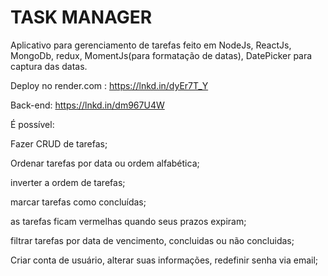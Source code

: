 # TASK MANAGER

Aplicativo para gerenciamento de tarefas feito em NodeJs, ReactJs, MongoDb, redux, MomentJs(para formatação de datas), DatePicker para captura das datas.

Deploy no render.com : https://lnkd.in/dyEr7T_Y

 Back-end: https://lnkd.in/dm967U4W
                 
É possível:

Fazer CRUD de tarefas;

Ordenar tarefas por data ou ordem alfabética;

inverter a ordem de tarefas;

marcar tarefas como concluídas;

as tarefas ficam vermelhas quando seus prazos expiram;

filtrar tarefas por data de vencimento, concluidas ou não concluidas;

Criar conta de usuário, alterar suas informações, redefinir senha via email;
